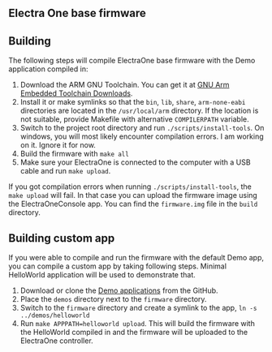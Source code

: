 ## Electra One base firmware

## Building
The following steps will compile ElectraOne base firmware with the Demo application compiled in:

1. Download the ARM GNU Toolchain. You can get it at [GNU Arm Embedded Toolchain Downloads](https://developer.arm.com/tools-and-software/open-source-software/developer-tools/gnu-toolchain/gnu-rm/downloads).
1. Install it or make symlinks so that the `bin`, `lib`, `share`, `arm-none-eabi` directories are located in the `/usr/local/arm` directory. If the location is not suitable, provide Makefile with alternative `COMPILERPATH` variable.
1. Switch to the project root directory and run `./scripts/install-tools`. On windows, you will most likely encounter compilation errors. I am working on it. Ignore it for now.
1. Build the firmware with `make all`
1. Make sure your ElectraOne is connected to the computer with a USB cable and run `make upload`.

If you got compilation errors when running `./scripts/install-tools`, the `make upload` will fail. In that case you can upload the firmware image using the ElectraOneConsole app. You can find the `firmware.img` file in the `build` directory.


## Building custom app
If you were able to compile and run the firmware with the default Demo app, you can compile a custom app by taking following steps. Minimal HelloWorld application will be used to demonstrate that.

1. Download or clone the [Demo applications](https://github.com/electraone/demos) from the GitHub.
1. Place the `demos` directory next to the `firmware` directory.
1. Switch to the `firmware` directory and create a symlink to the app, `ln -s ../demos/helloworld`
1. Run `make APPPATH=helloworld upload`. This will build the firmware with the HelloWorld compiled in and the firmware will be uploaded to the ElectraOne controller.

